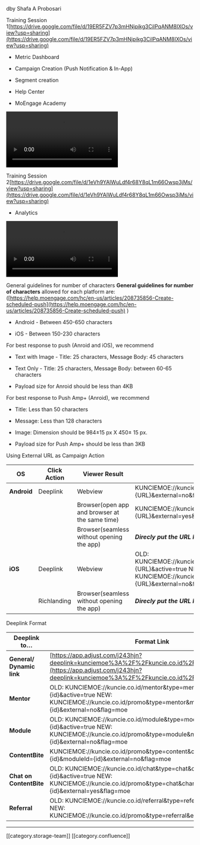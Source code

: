 dby Shafa A Probosari



Training Session 1[https://drive.google.com/file/d/19ER5FZV7p3mHNjpikg3CilPqANM8IXOs/view?usp=sharing](https://drive.google.com/file/d/19ER5FZV7p3mHNjpikg3CilPqANM8IXOs/view?usp=sharing)


* Metric Dashboard 


* Campaign Creation (Push Notification & In-App) 


* Segment creation 


* Help Center 


* MoEngage Academy



![](images/storage/MoEngage_Training_Part_1.mp4)

Training Session 2[https://drive.google.com/file/d/1eVh9YAlWuLdf4r68Y8qL1m66Owsp3jMs/view?usp=sharing](https://drive.google.com/file/d/1eVh9YAlWuLdf4r68Y8qL1m66Owsp3jMs/view?usp=sharing)


* Analytics



![](images/storage/MoEngage_Training_Part_2.mp4)

General guidelines for number of characters  **General guidelines for number of characters**  allowed for each platform are: ([https://help.moengage.com/hc/en-us/articles/208735856-Create-scheduled-push](https://help.moengage.com/hc/en-us/articles/208735856-Create-scheduled-push) )


* Android - Between 450-650 characters


* iOS - Between 150-230 characters



For best response to push (Anroid and iOS), we recommend


* Text with Image - Title: 25 characters, Message Body: 45 characters


* Text Only - Title: 25 characters, Message Body: between 60-65 characters


* Payload size for Anroid should be less than 4KB



For best response to Push Amp+ (Anroid), we recommend


* Title: Less than 50 characters


* Message: Less than 128 characters


* Image: Dimension should be 984±15 px X 450± 15 px.


* Payload size for Push Amp+ should be less than 3KB





Using External URL as Campaign Action

|  **OS**  |  **Click Action**  |  **Viewer Result**  |  **Format Link**  | 
|  --- |  --- |  --- |  --- | 
|  **Android**  | Deeplink | Webview | KUNCIEMOE://kuncie.co.id/promo&type=url&destination={URL}&external=no&flag=moe | 
|  |  | Browser(open app and browser at the same time) | KUNCIEMOE://kuncie.co.id/promo&type=url&destination={URL}&external=yes&flag=moe | 
|  |  | Browser(seamless without opening the app) |  **_Direcly put the URL link_**  | 
|  **iOS**  | Deeplink | Webview | OLD: KUNCIEMOE://kuncie.co.id/inappbrowser&type=url&destination={URL}&active=true NEW: KUNCIEMOE://kuncie.co.id/promo&type=url&destination={URL}&external=no&flag=moe | 
|  | Richlanding | Browser(seamless without opening the app) |  **_Direcly put the URL link_**  | 



Deeplink Format

|  **Deeplink to…**  |  **Format Link**  |  **Status**  | 
|  --- |  --- |  --- | 
|  **General/ Dynamic link**  | [https://app.adjust.com/j243hjn?deeplink=kunciemoe%3A%2F%2Fkuncie.co.id%2F](https://app.adjust.com/j243hjn?deeplink=kunciemoe%3A%2F%2Fkuncie.co.id%2F) | Ready to use | 
|  **Mentor**  | OLD: KUNCIEMOE://kuncie.co.id/mentor&type=mentor&mentorId={id}&active=true NEW: KUNCIEMOE://kuncie.co.id/promo&type=mentor&mentorId={id}&external=no&flag=moe | Ready to use | 
|  **Module**  | OLD: KUNCIEMOE://kuncie.co.id/module&type=module&moduleId={id}&active=true NEW: KUNCIEMOE://kuncie.co.id/promo&type=module&moduleId={id}&external=no&flag=moe | Ready to use | 
|  **ContentBite**  | KUNCIEMOE://kuncie.co.id/promo&type=content&contentBiteId={id}&moduleId={id}&external=no&flag=moe | Ready to use | 
|  **Chat on ContentBite**  | OLD: KUNCIEMOE://kuncie.co.id/chat&type=chat&channelId={id}&active=true NEW: KUNCIEMOE://kuncie.co.id/promo&type=chat&channelId={id}&external=yes&flag=moe | Ready to use | 
|  **Referral**  | OLD: KUNCIEMOE://kuncie.co.id/referral&type=referral&active=true NEW: KUNCIEMOE://kuncie.co.id/promo&type=referral&external=no&flag=moe | Ready to use | 





*****

[[category.storage-team]] 
[[category.confluence]] 
